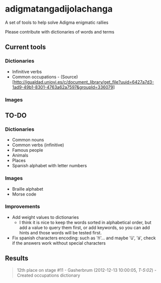 adigmatangadijolachanga
=======================

A set of tools to help solve Adigma enigmatic rallies

Please contribute with dictionaries of words and terms

Current tools
-------------
### Dictionaries

 * Infinitive verbs
 * Common occupations - (Source)[http://igualdad.uniovi.es/c/document_library/get_file?uuid=6427a7d3-1ad9-49b1-8301-4763a62a7597&groupId=336079]

### Images

TO-DO
-----

### Dictionaries

 * Common nouns
 * Common verbs (infinitive)
 * Famous people
 * Animals
 * Places
 * Spanish alphabet with letter numbers
 
### Images
 
 * Braille alphabet
 * Morse code

### Improvements
 
 * Add weight values to dictionaries
     - I think it is nice to keep the words sorted in alphabetical order, but add a value to query them first, or add keywords, so you can add hints and those words will be tested first.
 * Fix spanish characters encoding: such as 'ñ'... and maybe 'ü', 'á', check if the answers work without special characters

Results
-------
> 12th place on stage #11 - Gasherbrum (2012-12-13 10:00:05, *T-5:02*) - Created occupations dictionary
